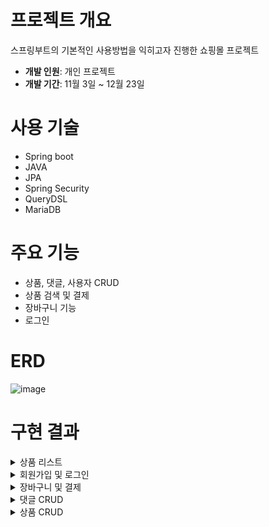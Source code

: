 # 프로젝트 개요
스프링부트의 기본적인 사용방법을 익히고자 진행한 쇼핑몰 프로젝트

* **개발 인원**: 개인 프로젝트  
* **개발 기간**: 11월 3일 ~ 12월 23일

# 사용 기술
* Spring boot
* JAVA
* JPA
* Spring Security
* QueryDSL
* MariaDB

# 주요 기능
* 상품, 댓글, 사용자 CRUD
* 상품 검색 및 결제
* 장바구니 기능
* 로그인
  
# ERD
![image](https://github.com/iolm6980/shoping/assets/133768355/1235bc82-1319-4df2-b405-b4703ce738aa)


# 구현 결과  
<details>
<summary>상품 리스트</summary>

https://github.com/iolm6980/shoping/assets/133768355/b3b04fb2-f442-4a8d-be27-89870c0cf8a8  
</details>

<details>
<summary>회원가입 및 로그인</summary>

https://github.com/iolm6980/shoping/assets/133768355/b5e66044-b506-455c-8db5-f15d86bdcd86
</details>

<details>
<summary>장바구니 및 결제</summary>

https://github.com/iolm6980/shoping/assets/133768355/712d3c5b-084b-484e-992e-7de8b34f0cd6
</details>

<details>
<summary>댓글 CRUD</summary>

https://github.com/iolm6980/shoping/assets/133768355/ff8b1a1c-d995-4b3a-ba75-95bfcabfb032
</details>

<details>
<summary>상품 CRUD</summary>

https://github.com/iolm6980/shoping/assets/133768355/429c7334-8266-434c-b7b7-b119922d3231
</details>











